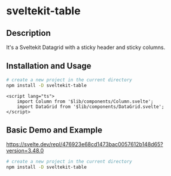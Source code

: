 # sveltekit-table

## Description
It's a Sveltekit Datagrid with a sticky header and sticky columns.


## Installation and Usage
```bash
# create a new project in the current directory
npm install -D sveltekit-table
```

```sveltekit
<script lang="ts">
	import Column from '$lib/components/Column.svelte';
	import DataGrid from '$lib/components/DataGrid.svelte';
</script>
```

## Basic Demo and Example
https://svelte.dev/repl/476923e68cd1473bac0057612b148d65?version=3.48.0

```bash
# create a new project in the current directory
npm install -D sveltekit-table
```
